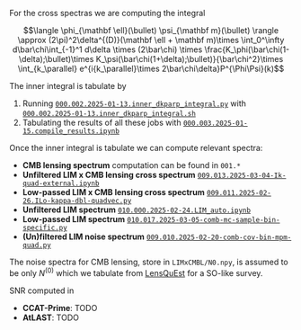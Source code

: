 For the cross spectras we are computing the integral

$$\langle \phi_{\mathbf \ell}(\bullet) \psi_{\mathbf m}(\bullet) \rangle \approx (2\pi)^2\delta^{(D)}(\mathbf \ell + \mathbf m)\times \int_0^\infty d\bar\chi\int_{-1}^1 d\delta \times (2\bar\chi) \times \frac{K_\phi(\bar\chi(1-\delta);\bullet)\times K_\psi(\bar\chi(1+\delta);\bullet)}{\bar\chi^2}\times \int_{k_\parallel} e^{i{k_\parallel}\times 2\bar\chi\delta}P^{\Phi\Psi}(k)$$

The inner integral is tabulate by
1. Running [`000.002.2025-01-13.inner_dkparp_integral.py`](000.002.2025-01-13.inner_dkparp_integral.py) with [`000.002.2025-01-13.inner_dkparp_integral.sh`](000.002.2025-01-13.inner_dkparp_integral.sh)
2. Tabulating the results of all these jobs with [`000.003.2025-01-15.compile_results.ipynb`](000.003.2025-01-15.compile_results.ipynb)

Once the inner integral is tabulate we can compute relevant spectra:
- **CMB lensing spectrum** computation can be found in `001.*`
- **Unfiltered LIM x CMB lensing cross spectrum** [`009.013.2025-03-04-Ik-quad-external.ipynb`](009.013.2025-03-04-Ik-quad-external.ipynb)
- **Low-passed LIM x CMB lensing cross spectrum** [`009.011.2025-02-26.ILo-kappa-dbl-quadvec.py`](009.011.2025-02-26.ILo-kappa-dbl-quadvec.py)
- **Unfiltered LIM spectrum** [`010.000.2025-02-24.LIM_auto.ipynb`](010.000.2025-02-24.LIM_auto.ipynb)
- **Low-passed LIM spectrum** [`010.017.2025-03-05-comb-mc-sample-bin-specific.py`](010.017.2025-03-05-comb-mc-sample-bin-specific.py)
- **(Un)filtered LIM noise spectrum** [`009.010.2025-02-20-comb-cov-bin-mpm-quad.py`](009.010.2025-02-20-comb-cov-bin-mpm-quad.py)

The noise spectra for CMB lensing, store in `LIMxCMBL/N0.npy`, is assumed to be only $N^{(0)}$ which we tabulate from [LensQuEst](https://github.com/DelonShen/LensQuEst) for a SO-like survey. 

SNR computed in 
- **CCAT-Prime**: TODO
- **AtLAST**: TODO
